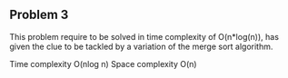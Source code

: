 ## Problem 3
This problem require to be solved in time complexity of O(n*log(n)), has given the clue to be tackled by a variation of the merge sort algorithm.

Time complexity  O(nlog n)
Space complexity O(n)
